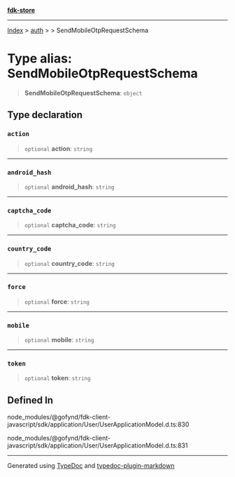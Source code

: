 [**fdk-store**](../../../README.md)
***

[Index](../../../API.md) > [auth](../../README.md) > [<internal>](../README.md) > SendMobileOtpRequestSchema

# Type alias: SendMobileOtpRequestSchema

> **SendMobileOtpRequestSchema**: `object`

## Type declaration

### `action`

> `optional` **action**: `string`

***

### `android_hash`

> `optional` **android\_hash**: `string`

***

### `captcha_code`

> `optional` **captcha\_code**: `string`

***

### `country_code`

> `optional` **country\_code**: `string`

***

### `force`

> `optional` **force**: `string`

***

### `mobile`

> `optional` **mobile**: `string`

***

### `token`

> `optional` **token**: `string`

## Defined In

node\_modules/@gofynd/fdk-client-javascript/sdk/application/User/UserApplicationModel.d.ts:830

node\_modules/@gofynd/fdk-client-javascript/sdk/application/User/UserApplicationModel.d.ts:831

***
Generated using [TypeDoc](https://typedoc.org/) and [typedoc-plugin-markdown](https://www.npmjs.com/package/typedoc-plugin-markdown)

